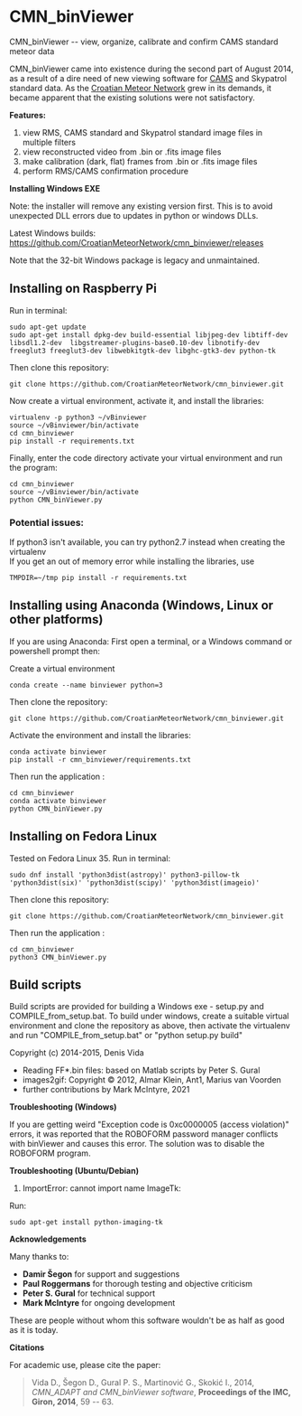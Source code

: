 # CMN_binViewer

CMN_binViewer -- view, organize, calibrate and confirm CAMS standard meteor data

CMN_binViewer came into existence during the second part of August 2014, as a result of a dire need of new viewing software for [CAMS](http://cams.seti.org/) and Skypatrol standard data. As the [Croatian Meteor Network](http://cmn.rgn.hr/) grew in its demands, it became apparent that the existing solutions were not satisfactory.

**Features:**

1. view RMS, CAMS standard and Skypatrol standard image files in multiple filters
2. view reconstructed video from .bin or .fits image files
3. make calibration (dark, flat) frames from .bin or .fits image files
4. perform RMS/CAMS confirmation procedure

**Installing Windows EXE**

Note: the installer will remove any existing version first. This is to avoid unexpected DLL errors 
due to updates in python or windows DLLs. 

Latest Windows builds: https://github.com/CroatianMeteorNetwork/cmn_binviewer/releases

Note that the 32-bit Windows package is legacy and unmaintained.

## Installing on Raspberry Pi

Run in terminal:

```
sudo apt-get update 
sudo apt-get install dpkg-dev build-essential libjpeg-dev libtiff-dev libsdl1.2-dev  libgstreamer-plugins-base0.10-dev libnotify-dev freeglut3 freeglut3-dev libwebkitgtk-dev libghc-gtk3-dev python-tk
```

Then clone this repository:
```
git clone https://github.com/CroatianMeteorNetwork/cmn_binviewer.git
```

Now create a virtual environment, activate it, and install the libraries:

```
virtualenv -p python3 ~/vBinviewer  
source ~/vBinviewer/bin/activate  
cd cmn_binviewer  
pip install -r requirements.txt  
```

Finally, enter the code directory activate your virtual environment and run the program:
```
cd cmn_binviewer  
source ~/vBinviewer/bin/activate  
python CMN_binViewer.py  

```
### Potential issues:  
If python3 isn't available, you can try python2.7 instead when creating the virtualenv  
If you get an out of memory error while installing the libraries, use  
```
TMPDIR=~/tmp pip install -r requirements.txt  
```

## Installing using Anaconda (Windows, Linux or other platforms)

If you are using Anaconda:
First open a terminal, or a Windows command or powershell prompt then:

Create a virtual environment
```
conda create --name binviewer python=3
```

Then clone the repository:
```
git clone https://github.com/CroatianMeteorNetwork/cmn_binviewer.git
```

Activate the environment and install the libraries:

```
conda activate binviewer
pip install -r cmn_binviewer/requirements.txt
```

Then run the application :
```
cd cmn_binviewer
conda activate binviewer
python CMN_binViewer.py
```

## Installing on Fedora Linux

Tested on Fedora Linux 35.
Run in terminal:

```
sudo dnf install 'python3dist(astropy)' python3-pillow-tk 'python3dist(six)' 'python3dist(scipy)' 'python3dist(imageio)'
```

Then clone this repository:
```
git clone https://github.com/CroatianMeteorNetwork/cmn_binviewer.git
```

Then run the application :
```
cd cmn_binviewer
python3 CMN_binViewer.py
```

## Build scripts

Build scripts are provided for building a Windows exe - setup.py and COMPILE_from_setup.bat. 
To build under windows, create a suitable virtual environment and clone the repository as above,
then activate the virtualenv and run "COMPILE_from_setup.bat" or "python setup.py build"


Copyright (c) 2014-2015, Denis Vida
* Reading FF*.bin files: based on Matlab scripts by Peter S. Gural
* images2gif: Copyright © 2012, Almar Klein, Ant1, Marius van Voorden
* further contributions by Mark McIntyre, 2021


**Troubleshooting (Windows)**

If you are getting weird "Exception code is 0xc0000005 (access violation)" errors, it was reported that the ROBOFORM password manager conflicts with binViewer and causes this error. The solution was to disable the ROBOFORM program.


**Troubleshooting (Ubuntu/Debian)**

1. ImportError: cannot import name ImageTk:

Run:
```
sudo apt-get install python-imaging-tk
```

**Acknowledgements**

Many thanks to:

- **Damir Šegon** for support and suggestions 
- **Paul Roggermans** for thorough testing and objective criticism 
- **Peter S. Gural** for technical support
- **Mark McIntyre** for ongoing development

These are people without whom this software wouldn't be as half as good as it is today.

**Citations**

For academic use, please cite the paper:
>Vida D., Šegon D., Gural P. S., Martinović G., Skokić I., 2014, *CMN_ADAPT and CMN_binViewer software*, **Proceedings of the IMC, Giron, 2014**, 59 -- 63.
